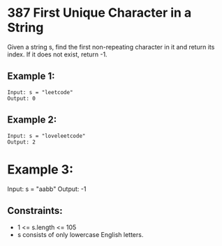 # 387 First Unique Character in a String

Given a string s, find the first non-repeating character in it and return its index. If it does not exist, return -1.

## Example 1:
    Input: s = "leetcode"
    Output: 0

## Example 2:
    Input: s = "loveleetcode"
    Output: 2

# Example 3:
   Input: s = "aabb"
    Output: -1

## Constraints:
- 1 <= s.length <= 105
- s consists of only lowercase English letters.